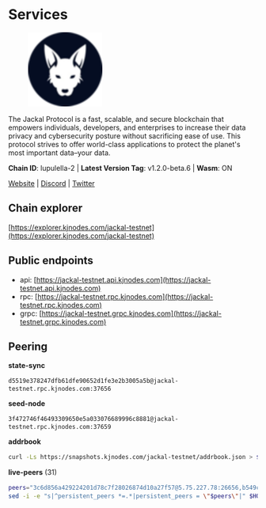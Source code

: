 # Services

<figure><img src="https://raw.githubusercontent.com/kj89/cosmos-images/main/logos/jackal.png" width="150" alt=""><figcaption></figcaption></figure>

The Jackal Protocol is a fast, scalable, and secure blockchain that empowers  individuals, developers, and enterprises to increase their data privacy and  cybersecurity posture without sacrificing ease of use. This protocol strives  to offer world-class applications to protect the planet's most important data–your data.

**Chain ID**: lupulella-2 | **Latest Version Tag**: v1.2.0-beta.6 | **Wasm**: ON

[Website](https://jackalprotocol.com) | [Discord](https://discord.com/invite/5GKym3p6rj) | [Twitter](https://twitter.com/Jackal_Protocol)




## Chain explorer
[https://explorer.kjnodes.com/jackal-testnet](https://explorer.kjnodes.com/jackal-testnet)

## Public endpoints

* api: [https://jackal-testnet.api.kjnodes.com](https://jackal-testnet.api.kjnodes.com)
* rpc: [https://jackal-testnet.rpc.kjnodes.com](https://jackal-testnet.rpc.kjnodes.com)
* grpc: [https://jackal-testnet.grpc.kjnodes.com](https://jackal-testnet.grpc.kjnodes.com)

## Peering

**state-sync**

```text
d5519e378247dfb61dfe90652d1fe3e2b3005a5b@jackal-testnet.rpc.kjnodes.com:37656
```

**seed-node**

```text
3f472746f46493309650e5a033076689996c8881@jackal-testnet.rpc.kjnodes.com:37659
```

**addrbook**
```bash
curl -Ls https://snapshots.kjnodes.com/jackal-testnet/addrbook.json > $HOME/.canine/config/addrbook.json
```

**live-peers** (31)
```bash
peers="3c6d856a429224201d78c7f28026874d10a27f57@5.75.227.78:26656,b549c1092e37db22576e31f19cbec4b1b3b36503@116.202.227.117:37656,34bb04a3e226493e5d142c74bf78d2ed2803ee9d@213.133.100.172:27464,e4e93ce4b050c9d821e15b69477f5da706121343@65.109.93.152:31656,09d9127972ded9e22f9f11833ed7fcfa149cf1fa@65.109.92.240:19126,d5519e378247dfb61dfe90652d1fe3e2b3005a5b@65.109.68.190:37656,0e3058446ee9b1ad449b5d3a60d5c4f92dd3785c@65.109.30.12:56656,344d9c933f936f79f3d62eff5cd0b82775a79dac@162.19.239.230:26656,80420ad774e622bda8e1dfa9b80da11eee7eed1f@144.126.140.252:29656,9a2c091798681f89b11f8eea370bf9c6284437c5@167.86.115.183:26656,4ea723e652f11433734ae2aa6f364ef0510d6636@16.163.74.176:26626,11b91d243d43e761c96cfbf49f2f2bd06cce2df8@65.109.23.114:17556,0394449cab5a29f24dd4f37683d3b7622f27c0fc@65.108.206.118:61156,ff5171d91cb033670238998dc84bdf69468bb053@51.89.232.234:27686,2cdaa56d0778b20be8430069eefeab2138190355@78.46.106.75:37656,fa10dc1a1dc81ee2741e7f88327cb13d2ab56f54@65.109.23.182:19126,2ededbdbd98580e22ae8c3676e37b6e1fc1d987b@142.132.248.253:23656,1b191fb9ef837dec648136097f94925a15dd85ab@213.170.135.20:26516,451622fd913f6119a67f67e65f3ab82c3fbea529@78.107.253.133:32656,84f520678ef59ea02f942fa6323ec562ca5a3249@45.79.161.178:26656,fd5b3021fe67406e63c1a3e3e89cb243bc0791c9@65.109.32.174:32656,a0f726a3dffb45d9cbde0913701bd757fcd7e434@157.90.2.254:36656,6c6c7f370febd64447770da8aec0b9d359d61565@65.109.70.23:17556,5c2a752c9b1952dbed075c56c600c3a79b58c395@195.3.220.57:26906,f3e70d3de1974208af04dac6fabd657ab4abf0ff@65.108.75.107:24656,075c59c5917e4e41fcb3e28dba80292a457f79ea@65.108.57.170:26656,84af58201840781a0a62449d1dcdb0ad0cf5bdb3@91.223.3.144:26356,5eedbfbe64b942f4ab54db3842acf3bfab034c24@161.97.74.88:46656,bb36af02fd6e50f3bedbc58b3589bdc203d896fc@103.19.25.157:26656,27238e2f804bf28a14c186a2e0f0ceaae0d2588f@176.9.98.24:30566,d3677c7a3f9ef42d5ba213ae84c4c5749f4ee787@44.204.38.21:26656"
sed -i -e "s|^persistent_peers *=.*|persistent_peers = \"$peers\"|" $HOME/.canine/config/config.toml
```
